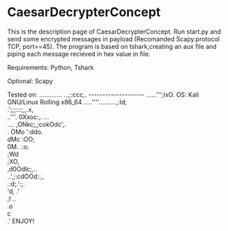 # CaesarDecrypterConcept
This is the description page of CaesarDecrypterConcept.
Run start.py and send some encrypted messages in payload (Recomanded Scapy:protocol TCP, port==45).
The program is based on tshark,creating an aux file and piping each message recieved in hex value in file.

Requirements:
Python,
Tshark

Optional:
Scapy

Tested on:
.............
            ..,;:ccc,.                             -------------------- 
          ......''';lxO.                           OS: Kali GNU/Linux Rolling x86_64 
.....''''..........,:ld;                          
           .';;;:::;,,.x,                         
      ..'''.            0Xxoc:,.  ...              
  ....                ,ONkc;,;cokOdc',.            
 .                   OMo           ':ddo.         
                    dMc               :OO;          
                    0M.                 .:o.      
                    ;Wd                            
                     ;XO,                         
                       ,d0Odlc;,..                
                           ..',;:cdOOd::,.         
                                    .:d;.':;.     
                                       'd,  .'      
                                         ;l   ..  
                                          .o       
                                            c     
                                            .'
ENJOY!
                                                                           
